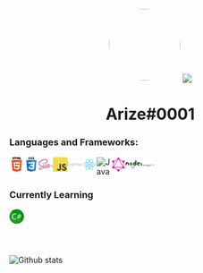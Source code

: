 <p align="center">
    <img style="border-radius: 100px" width="128" height="128" src="https://cdn.discordapp.com/avatars/526362551366320166/a_15643cbc442c6583799223fc075266c4.gif?size=128">
    <img align="center" src="https://discord.com/assets/45cd06af582dcd3c6b79370b4e3630de.svg" />
</p>
<h1 align="center">Arize#0001</h1>

### Languages and Frameworks:

<p>
<img align="left" alt="HTML5" width="26px" src="https://raw.githubusercontent.com/github/explore/80688e429a7d4ef2fca1e82350fe8e3517d3494d/topics/html/html.png" />
<img align="left" alt="CSS3" width="26px" src="https://raw.githubusercontent.com/github/explore/80688e429a7d4ef2fca1e82350fe8e3517d3494d/topics/css/css.png" />
<img align="left" alt="Sass" width="26px" src="https://raw.githubusercontent.com/github/explore/80688e429a7d4ef2fca1e82350fe8e3517d3494d/topics/sass/sass.png" />
<img align="left" alt="JavaScript" width="26px" src="https://raw.githubusercontent.com/github/explore/80688e429a7d4ef2fca1e82350fe8e3517d3494d/topics/javascript/javascript.png" />
<img align="left" alt="Express.js" width="26px" src="https://github.com/github/explore/blob/master/topics/express/express.png?raw=true" />
<img align="left" alt="React" width="26px" src="https://raw.githubusercontent.com/github/explore/80688e429a7d4ef2fca1e82350fe8e3517d3494d/topics/react/react.png" />
<img align="left" alt="Java" width="26px" src="https://icon-library.com/images/java-icon-images/java-icon-images-6.jpg" />

<img align="left" alt="GraphQL" width="26px" src="https://raw.githubusercontent.com/github/explore/80688e429a7d4ef2fca1e82350fe8e3517d3494d/topics/graphql/graphql.png" />
<img align="left" alt="Node.js" width="26px" src="https://raw.githubusercontent.com/devicons/devicon/master/icons/nodejs/nodejs-original-wordmark.svg" />
<img align="left" alt="MongoDB" width="26px" src="https://raw.githubusercontent.com/github/explore/80688e429a7d4ef2fca1e82350fe8e3517d3494d/topics/mongodb/mongodb.png" />
</p>

<br/>
<br/>

### Currently Learning

<p>
<img align="left" alt="cSharp" width="26px" src="https://raw.githubusercontent.com/github/explore/master/topics/csharp/csharp.png" />
</p>

<br />
<br />
<br />
<br />

![Github stats](https://github-readme-stats.vercel.app/api?username=arizes&count_private=true&show_icons=true&include_all_commits=true)
